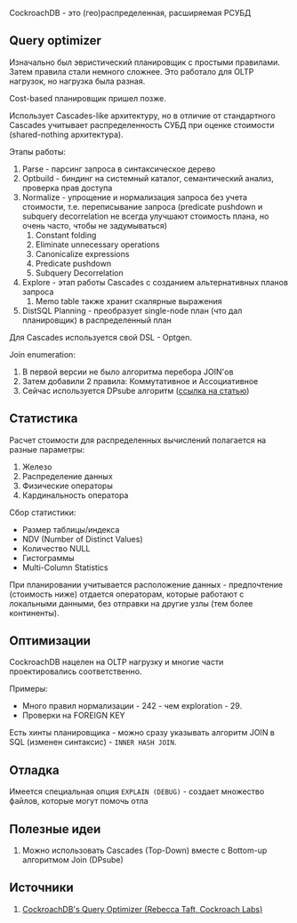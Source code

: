 CockroachDB - это (гео)распределенная, расширяемая РСУБД
## Query optimizer

Изначально был эвристический планировщик с простыми правилами. Затем правила стали немного сложнее. Это работало для OLTP нагрузок, но нагрузка была разная.

Cost-based планировщик пришел позже.

Использует Cascades-like архитектуру, но в отличие от стандартного Cascades учитывает распределенность СУБД при оценке стоимости (shared-nothing архитектура).

Этапы работы:
1. Parse - парсинг запроса в синтаксическое дерево
2. Optbuild - биндинг на системный каталог, семантический анализ, проверка прав доступа
3. Normalize - упрощение и нормализация запроса без учета стоимости, т.е. переписывание запроса (predicate pushdown и subquery decorrelation не всегда улучшают стоимость плана, но очень часто, чтобы не задумываться)
	1. Constant folding
	2. Eliminate unnecessary operations
	3. Canonicalize expressions
	4. Predicate pushdown
	5. Subquery Decorrelation
4. Explore - этап работы Cascades с созданием альтернативных планов запроса
	1. Memo table также хранит скалярные выражения
5. DistSQL Planning - преобразует single-node план (что дал планировщик) в распределенный план

Для Cascades используется свой DSL - Optgen.

Join enumeration:
1. В первой версии не было алгоритма перебора JOIN'ов
2. Затем добавили 2 правила: Коммутативное и Ассоциативное
3. Сейчас используется DPsube алгоритм ([ссылка на статью](https://www.researchgate.net/publication/262216932_On_the_correct_and_complete_enumeration_of_the_core_search_space))
## Статистика

Расчет стоимости для распределенных вычислений полагается на разные параметры:
1. Железо
2. Распределение данных
3. Физические операторы
4. Кардинальность оператора

Сбор статистики:
- Размер таблицы/индекса
- NDV (Number of Distinct Values)
- Количество NULL
- Гистограммы
- Multi-Column Statistics

При планировании учитывается расположение данных - предпочтение (стоимость ниже) отдается операторам, которые работают с локальными данными, без отправки на другие узлы (тем более континенты).

## Оптимизации

CockroachDB нацелен на OLTP нагрузку и многие части проектировались соответственно.

Примеры:
- Много правил нормализации - 242 - чем exploration - 29.
- Проверки на FOREIGN KEY

Есть хинты планировщика - можно сразу указывать алгоритм JOIN в SQL (изменен синтаксис) - `INNER HASH JOIN`.

## Отладка

Имеется специальная опция `EXPLAIN (DEBUG)` - создает множество файлов, которые могут помочь отла

## Полезные идеи

1. Можно использовать Cascades (Top-Down) вместе с Bottom-up алгоритмом Join (DPsube)

## Источники
1. [CockroachDB's Query Optimizer (Rebecca Taft, Cockroach Labs)](https://www.youtube.com/watch?v=wHo-VtzTHx0)